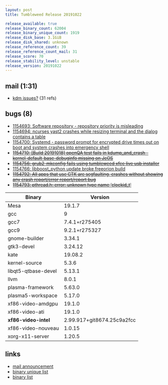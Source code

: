 ```yaml
---
layout: post
title: Tumbleweed Release 20191022

release_available: true
release_binary_count: 62004
release_binary_unique_count: 1919
release_disk_base: 3.1GiB
release_disk_shared: unknown
release_reference_count: 39
release_reference_count_mail: 31
release_score: 70
release_stability_level: unstable
release_version: 20191022
---
```


## mail (1:31)

- [kdm issues?](https://lists.opensuse.org/opensuse-factory/2019-10/msg00306.html) (31 refs)

## bugs (8)

<!--more-->

- [1154693: Software repository - repository priority is misleading](https://bugzilla.opensuse.org/show_bug.cgi?id=1154693)
- [1154694: ncurses yast2 crashes while resizing terminal and the dialog contains a table](https://bugzilla.opensuse.org/show_bug.cgi?id=1154694)
- [1154700: Systemd - password prompt for encrypted drive times out on boot and system crashes into emergency shell](https://bugzilla.opensuse.org/show_bug.cgi?id=1154700)
- ~~[1154710: \[Build 20191018\] openQA test fails in kdump_and_crash - kernel-default-base-debuginfo missing on JeOS](https://bugzilla.opensuse.org/show_bug.cgi?id=1154710)~~
- ~~[1154756: grub2-mkconfig fails using tumbleweed xfce live usb installer](https://bugzilla.opensuse.org/show_bug.cgi?id=1154756)~~
- [1154766: libboost_python update broke freeorion build](https://bugzilla.opensuse.org/show_bug.cgi?id=1154766)
- ~~[1154792: All apps that use GTK are segfaulting, crashes without showing any crash report/error report/report bug](https://bugzilla.opensuse.org/show_bug.cgi?id=1154792)~~
- ~~[1154793: pthread.h: error: unknown type name 'clockid_t'](https://bugzilla.opensuse.org/show_bug.cgi?id=1154793)~~

Binary | Version
--- | ---
Mesa | 19.1.7
gcc | 9
gcc7 | 7.4.1+r275405
gcc9 | 9.2.1+r275327
gnome-builder | 3.34.1
gtk3-devel | 3.24.12
kate | 19.08.2
kernel-source | 5.3.6
libqt5-qtbase-devel | 5.13.1
llvm | 8.0.1
plasma-framework | 5.63.0
plasma5-workspace | 5.17.0
xf86-video-amdgpu | 19.1.0
xf86-video-ati | 19.1.0
**xf86-video-intel** | 2.99.917+git8674.25c9a2fcc
xf86-video-nouveau | 1.0.15
xorg-x11-server | 1.20.5

## links

- [mail announcement](https://lists.opensuse.org/opensuse-factory/2019-10/msg00304.html)
- [binary unique list](http://download.opensuse.org/history/20191022/rpm.unique.list)
- [binary list](http://download.opensuse.org/history/20191022/rpm.list)

